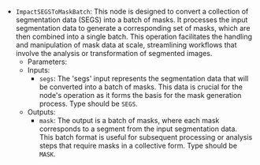 - `ImpactSEGSToMaskBatch`: This node is designed to convert a collection of segmentation data (SEGS) into a batch of masks. It processes the input segmentation data to generate a corresponding set of masks, which are then combined into a single batch. This operation facilitates the handling and manipulation of mask data at scale, streamlining workflows that involve the analysis or transformation of segmented images.
    - Parameters:
    - Inputs:
        - `segs`: The 'segs' input represents the segmentation data that will be converted into a batch of masks. This data is crucial for the node's operation as it forms the basis for the mask generation process. Type should be `SEGS`.
    - Outputs:
        - `mask`: The output is a batch of masks, where each mask corresponds to a segment from the input segmentation data. This batch format is useful for subsequent processing or analysis steps that require masks in a collective form. Type should be `MASK`.
